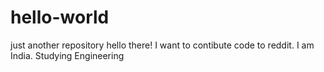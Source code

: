 # hello-world
just another repository
hello there!
I want to contibute code to reddit.
I am India.
Studying Engineering
